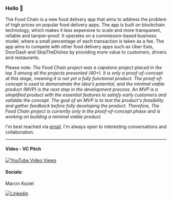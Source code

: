### Hello 👋

The Food Chain is a new food delivery app that aims to address the problem of high prices on popular food delivery apps. The app is built on blockchain technology, which makes it less expensive to scale and more transparent, reliable and tamper-proof. It operates on a commission-based business model, where a small percentage of each transaction is taken as a fee. The app aims to compete with other food delivery apps such as Uber Eats, DoorDash and SkipTheDishes by providing more value to customers, drivers and restaurants.

Please note:
*The Food Chain project was a capstone project placed in the top 3 among all the projects presented (40+). It is only a proof-of-concept at this stage, meaning it is not yet a fully functional product. The proof-of-concept is used to demonstrate the idea's potential, and the minimal viable product (MVP) is the next step in the development process. An MVP is a simplified product with the essential features to satisfy early customers and validate the concept. The goal of an MVP is to test the product's feasibility and gather feedback before fully developing the product. Therefore, The Food Chain project is currently only in the proof-of-concept phase and is working on building a minimal viable product.*



I'm best reached via [email](https://marcinkoziel.ca/portfolio#contact). I'm always open to interesting conversations and collaboration.

---

#### Video - VC Pitch

[![YouTube Video Views](https://img.shields.io/youtube/views/TtMiWaCP0eE?style=social)](https://www.youtube.com/watch?v=TtMiWaCP0eE)

#### Socials:

Marcin Koziel

[![Linkedin](https://img.shields.io/badge/LinkedIn-0077B5?style=for-the-badge&logo=linkedin&logoColor=white)](https://www.linkedin.com/in/marcin-koziel/)

